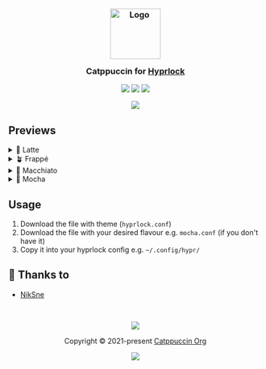 <h3 align="center">
	<img src="https://raw.githubusercontent.com/catppuccin/catppuccin/main/assets/logos/exports/1544x1544_circle.png" width="100" alt="Logo"/><br/>
	<img src="https://raw.githubusercontent.com/catppuccin/catppuccin/main/assets/misc/transparent.png" height="30" width="0px"/>
	Catppuccin for <a href="https://github.com/hyprwm/hyprlock">Hyprlock</a>
	<img src="https://raw.githubusercontent.com/catppuccin/catppuccin/main/assets/misc/transparent.png" height="30" width="0px"/>
</h3>

<p align="center">
	<a href="https://github.com/niksnemc/hyprlock/stargazers"><img src="https://img.shields.io/github/stars/niksnemc/hyprlock?colorA=363a4f&colorB=b7bdf8&style=for-the-badge"></a>
	<a href="https://github.com/niksnemc/hyprlock/issues"><img src="https://img.shields.io/github/issues/niksnemc/hyprlock?colorA=363a4f&colorB=f5a97f&style=for-the-badge"></a>
	<a href="https://github.com/niksnemc/hyprlock/contributors"><img src="https://img.shields.io/github/contributors/niksnemc/hyprlock?colorA=363a4f&colorB=a6da95&style=for-the-badge"></a>
</p>

<p align="center">
	<img src="https://raw.githubusercontent.com/niksnemc/hyprlock/main/assets/preview.webp"/>
</p>

## Previews

<details>
<summary>🌻 Latte</summary>
<img src="https://raw.githubusercontent.com/niksnemc/hyprlock/main/assets/latte.webp"/>
</details>
<details>
<summary>🪴 Frappé</summary>
<img src="https://raw.githubusercontent.com/niksnemc/hyprlock/main/assets/frappe.webp"/>
</details>
<details>
<summary>🌺 Macchiato</summary>
<img src="https://raw.githubusercontent.com/niksnemc/hyprlock/main/assets/macchiato.webp"/>
</details>
<details>
<summary>🌿 Mocha</summary>
<img src="https://raw.githubusercontent.com/niksnemc/hyprlock/main/assets/mocha.webp"/>
</details>

## Usage

1. Download the file with theme (`hyprlock.conf`)
2. Download the file with your desired flavour e.g. `mocha.conf` (if you don't have it)
3. Copy it into your hyprlock config e.g. `~/.config/hypr/`

<!-- this section is optional
## 🙋 FAQ

-	Q: **_"Where can I find the doc?"_**\
	A: Run `:help theme`
 -->
## 💝 Thanks to

- [NikSne](https://github.com/NikSneMC)

&nbsp;

<p align="center">
	<img src="https://raw.githubusercontent.com/catppuccin/catppuccin/main/assets/footers/gray0_ctp_on_line.svg?sanitize=true" />
</p>

<p align="center">
	Copyright &copy; 2021-present <a href="https://github.com/catppuccin" target="_blank">Catppuccin Org</a>
</p>

<p align="center">
	<a href="https://github.com/catppuccin/catppuccin/blob/main/LICENSE"><img src="https://img.shields.io/static/v1.svg?style=for-the-badge&label=License&message=MIT&logoColor=d9e0ee&colorA=363a4f&colorB=b7bdf8"/></a>
</p>
